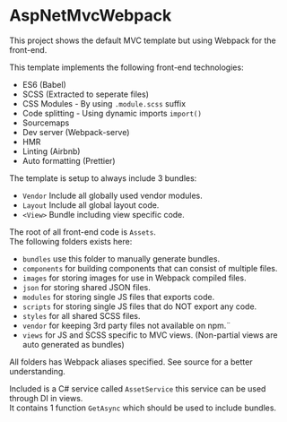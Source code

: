 # AspNetMvcWebpack

This project shows the default MVC template but using Webpack for the front-end.

This template implements the following front-end technologies:
* ES6 (Babel)
* SCSS (Extracted to seperate files)
* CSS Modules - By using ```.module.scss``` suffix
* Code splitting - Using dynamic imports ```import()```
* Sourcemaps
* Dev server (Webpack-serve)
* HMR
* Linting (Airbnb)
* Auto formatting (Prettier)

The template is setup to always include 3 bundles:
* ```Vendor``` Include all globally used vendor modules.
* ```Layout``` Include all global layout code.
* ```<View>``` Bundle including view specific code.

The root of all front-end code is ```Assets```.  
The following folders exists here:
* ```bundles``` use this folder to manually generate bundles.
* ```components``` for building components that can consist of multiple files.
* ```images``` for storing images for use in Webpack compiled files.
* ```json``` for storing shared JSON files.
* ```modules``` for storing single JS files that exports code.
* ```scripts``` for storing single JS files that do NOT export any code.
* ```styles``` for all shared SCSS files.
* ```vendor``` for keeping 3rd party files not available on npm.¨
* ```views``` for JS and SCSS specific to MVC views. (Non-partial views are auto generated as bundles)

All folders has Webpack aliases specified. See source for a better understanding.

Included is a C# service called ```AssetService``` this service can be used through DI in views.  
It contains 1 function ```GetAsync``` which should be used to include bundles.
